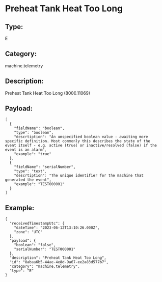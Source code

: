 # Preheat Tank Heat Too Long

## Type:

E

## Category:

machine.telemetry

## Description: 

Preheat Tank Heat Too Long (8000.11069)

## Payload:

```
[
  {
    "fieldName": "boolean",
    "type": "boolean",
    "descrtiption": "An unspecified boolean value - awaiting more specific definition. Most commonly this describes the state of the event itself - e.g. active (true) or inactive/resolved (false) if the event is an alarm",
    "example": "true"
  },
  {
    "fieldName": "serialNumber",
    "type": "text",
    "descrtiption": "The unique identifier for the machine that generated the event",
    "example": "TEST000001"
  }
]
```

## Example:

```
{
  "receivedTimestampUtc": {
    "dateTime": "2023-06-12T13:10:26.000Z",
    "zone": "UTC"
  },
  "payload": {
    "boolean": "false",
    "serialNumber": "TEST000001"
  },
  "description": "Preheat Tank Heat Too Long",
  "id": "8abaa6b5-44ae-4e8d-9a67-ee2a83d577b7",
  "category": "machine.telemetry",
  "type": "E"
}
```
